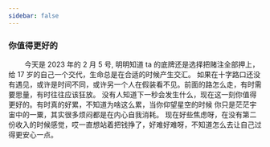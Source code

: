 ```yaml
---
sidebar: false
---
```


### 你值得更好的

&emsp; &emsp;今天是 2023 年的 2 月 5 号, 明明知道 ta 的底牌还是选择把赌注全部押上，给 17 岁的自己一个交代，生命总是在合适的时候产生交汇。
如果在十字路口还没有遇见，或许是时间不同，或许另一个人在假装看不见。前面的路怎么走，有时需要思量，有时往往应该狂放。
没有人知道下一秒会发生什么，现在这一刻你值得更好的。有时真的好累，不知道为啥这么累，当你仰望星空的时候 你只是茫茫宇宙中的一粟，其实很多烦闷都是在内心自我消耗。
现在好些焦虑呀，在没有第二份收入的时候感觉，哎一直想站着把钱挣了，好难好难呀，不知道怎么去让自己过得更安心一点。
&emsp; &emsp;
